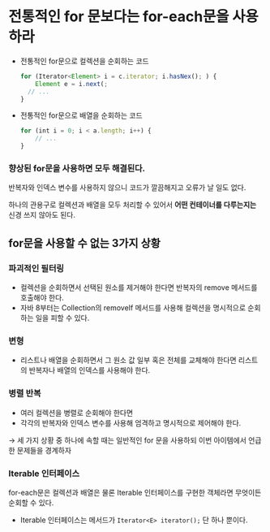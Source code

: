 # 전통적인 for 문보다는 for-each문을 사용하라

- 전통적인 for문으로 컬렉션을 순회하는 코드
    
    ```jsx
    for (Iterator<Element> i = c.iterator; i.hasNex(); ) {
    	Element e = i.next(;
      // ...
    }
    ```
    
- 전통적인 for문으로 배열을 순회하는 코드
    
    ```jsx
    for (int i = 0; i < a.length; i++) {
    	// ...
    }
    ```
    

### 향상된 for문을 사용하면 모두 해결된다.

반복자와 인덱스 변수를 사용하지 않으니 코드가 깔끔해지고 오류가 날 일도 없다.

하나의 관용구로 컬렉션과 배열을 모두 처리할 수 있어서 **어떤 컨테이너를 다루는지는** 신경 쓰지 않아도 된다.

## for문을 사용할 수 없는 3가지 상황

### 파괴적인 필터링

- 컬렉션을 순회하면서 선택된 원소를 제거해야 한다면 반복자의 remove 메서드를 호출해야 한다.
- 자바 8부터는 Collection의 removeIf 메서드를 사용해 컬렉션을 명시적으로 순회하는 일을 피할 수 있다.

### 변형

- 리스트나 배열을 순회하면서 그 원소 값 일부 혹은 전체를 교체해야 한다면 리스트의 반복자나 배열의 인덱스를 사용해야 한다.

### 병렬 반복

- 여러 컬렉션을 병렬로 순회해야 한다면
- 각각의 반복자와 인덱스 변수를 사용해 엄격하고 명시적으로 제어해야 한다.

→ 세 가지 상황 중 하나에 속할 때는 일반적인 for 문을 사용하되 이번 아이템에서 언급한 문제들을 경계하자

### Iterable 인터페이스

for-each문은 컬렉션과 배열은 물론 Iterable 인터페이스를 구현한 객체라면 무엇이든 순회할 수 있다.

- Iterable 인터페이스는 메서드가 `Iterator<E> iterator();` 단 하나 뿐이다.